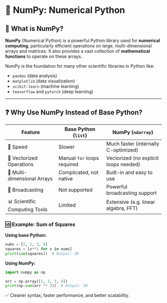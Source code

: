# 🧮 NumPy: Numerical Python

## 📘 What is NumPy?

**NumPy** (Numerical Python) is a powerful Python library used for **numerical computing**, particularly efficient operations on large, multi-dimensional arrays and matrices. It also provides a vast collection of **mathematical functions** to operate on these arrays.

NumPy is the foundation for many other scientific libraries in Python like:
- `pandas` (data analysis)
- `matplotlib` (data visualization)
- `scikit-learn` (machine learning)
- `tensorflow` and `pytorch` (deep learning)

---

## ❓ Why Use NumPy Instead of Base Python?

| Feature                        | Base Python (`list`)         | NumPy (`ndarray`)                      |
|-------------------------------|------------------------------|----------------------------------------|
| 🧠 Speed                       | Slower                       | Much faster (internally C-optimized)   |
| 🧮 Vectorized Operations       | Manual `for` loops required  | Vectorized (no explicit loops needed)  |
| 🔢 Multi-dimensional Arrays    | Complicated, not native      | Built-in and easy to use               |
| 📏 Broadcasting                | Not supported                | Powerful broadcasting support          |
| 📊 Scientific Computing Tools  | Limited                      | Extensive (e.g. linear algebra, FFT)   |

### 🆚 Example: Sum of Squares

**Using base Python:**
```python
nums = [1, 2, 3, 4]
squares = [x**2 for x in nums]
print(sum(squares))  # Output: 30
```

**Using NumPy:**
```python
import numpy as np

arr = np.array([1, 2, 3, 4])
print(np.sum(arr ** 2))  # Output: 30
```
✅ Cleaner syntax, faster performance, and better scalability.


